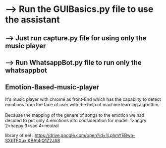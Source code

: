 

# --> Run the GUIBasics.py file to use the assistant

## --> Just run capture.py file for using only the music player

## --> Run WhatsappBot.py file to run only the whatsappbot

## Emotion-Based-music-player
It's music player with chrome as front-End which has the capablity to detect emotions from the face of user with the help of machine learning algorithm.  
<br>Because the mapping of the genere of songs to the emotion we had decided to put only 4 emotions into consideration for model.
      	  1>angry
      	  2>happy
      	  3>sad
      	  4>neutral

library of eel : https://drive.google.com/open?id=1LphmYEBwa-SXbTFXuxIKBAt4iQ1Z2JA8


